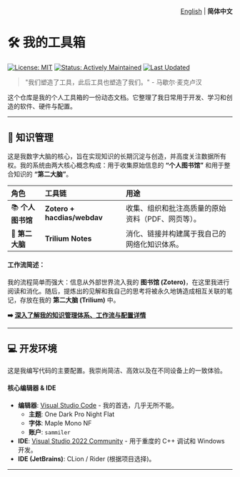 <p align="right">
  <a href="./README.md">English</a> | <b>简体中文</b>
</p>

# 🛠️ 我的工具箱

[![License: MIT](https://img.shields.io/badge/License-MIT-yellow.svg)](https://opensource.org/licenses/MIT)
[![Status: Actively Maintained](https://img.shields.io/badge/Status-Actively%20Maintained-brightgreen)](https://github.com/your-username/my-toolkit)
[![Last Updated](https://img.shields.io/github/last-commit/sammiler/my-toolkit)](https://github.com/your-username/my-toolkit/commits/main)

> "我们塑造了工具，此后工具也塑造了我们。" - 马歇尔·麦克卢汉

这个仓库是我的个人工具箱的一份动态文档。它整理了我日常用于开发、学习和创造的软件、硬件与配置。

---

## 🧠 知识管理

这是我数字大脑的核心，旨在实现知识的长期沉淀与创造，并高度关注数据所有权。我的系统由两大核心概念构成：用于收集原始信息的 **“个人图书馆”** 和用于整合知识的 **“第二大脑”**。

| 角色 | 工具链 | 用途 |
| :--- | :--- | :--- |
| 📚 **个人图书馆** | **Zotero + hacdias/webdav** | 收集、组织和批注高质量的原始资料（PDF、网页等）。 |
| 🧠 **第二大脑** | **Trilium Notes** | 消化、链接并构建属于我自己的网络化知识体系。 |

#### 工作流简述：
我的流程简单而强大：信息从外部世界流入我的 **图书馆 (Zotero)**，在这里我进行阅读和消化。随后，提炼出的见解和我自己的思考将被永久地铸造成相互关联的笔记，存放在我的 **第二大脑 (Trilium)** 中。

**➡️ [深入了解我的知识管理体系、工作流与配置详情](./docs/knowledge-management_zh-CN.md)**

---

## 💻 开发环境

这是我编写代码的主要配置。我崇尚简洁、高效以及在不同设备上的一致体验。

#### 核心编辑器 & IDE
*   **编辑器**: [Visual Studio Code](https://code.visualstudio.com/) - 我的首选，几乎无所不能。
    *   **主题**: One Dark Pro Night Flat
    *   **字体**:   Maple Mono NF
    *   **账户**: `sammiler`
*   **IDE**: [Visual Studio 2022 Community](https://visualstudio.microsoft.com/) - 用于重度的 C++ 调试和 Windows 开发。
*   **IDE (JetBrains)**: CLion / Rider (根据项目选择)。

---